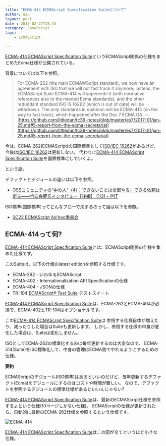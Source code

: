 ```yaml
---
title: "ECMA-414 ECMAScript Specification Suiteについて"
author: azu
layout: post
date : 2017-02-27T18:15
category: JavaScript
tags:
    - ECMAScript

---
```


[ECMA-414 ECMAScript Specification Suite](https://www.ecma-international.org/publications/standards/Ecma-414.htm "Standard ECMA-414")というECMAScript関係の仕様をまとめたEcma仕様が公開されている。

背景については以下を参照。

>  For ECMA-262 (the main ECMAWScript standard), we now have an agreement with ISO that we will not fast track it anymore; instead, the ECMAScript Suite ECMA-414 will supercede it (with normative references also to the needed Ecma standards), and the other redundant standard ISO IS 16262 (which is out of date) will be withdrawn. The only standards in common will be ECMA-414 (on the way to fast track), which happened after the Dec 7 ECMA GA. 
> -- [https://github.com/littledan/tc39-notes/blob/master/es7/2017-01/jan-25.md#5-report-from-the-ecma-secretariat](https://github.com/littledan/tc39-notes/blob/master/es7/2017-01/jan-25.md#5-report-from-the-ecma-secretariat)

今は、ECMA-262(ECMAScript)の国際標準として[ISO/IEC 16262](http://www.iso.org/iso/catalogue_detail.htm?csnumber=55755 "ISO/IEC 16262")があるけど、今後は[ISO/IEC 16262](http://www.iso.org/iso/catalogue_detail.htm?csnumber=55755 "ISO/IEC 16262")は更新しない。
代わりに[ECMA-414 ECMAScript Specification Suite](https://www.ecma-international.org/publications/standards/Ecma-414.htm "Standard ECMA-414")を国際標準にしていくよ。

という話。

デファクトとデジュールの違いは以下を参照。

- [OSSコミュニティの“中の人”（4）：できないことは全部やる。できる依頼は断る――竹迫良範氏インタビュー【後編】 (1/2) - ＠IT](http://www.atmarkit.co.jp/ait/articles/1210/23/news153.html "OSSコミュニティの“中の人”（4）：できないことは全部やる。できる依頼は断る――竹迫良範氏インタビュー【後編】 (1/2) - ＠IT")

ISO標準(国際標準)ってどんなフローで決まるのって話は以下を参照。

- [SC22 ECMAScript Ad hoc委員会](https://azu.github.io//slide/2016/jser5years/sc22-ecmascript-ahodc.html "SC22 ECMAScript Ad hoc委員会")

## ECMA-414って何?

[ECMA-414 ECMAScript Specification Suite](https://www.ecma-international.org/publications/standards/Ecma-414.htm "Standard ECMA-414")とは、ECMAScript関係の仕様を集めた仕様です。

このSuiteは、以下の仕様のlatest editionを参照する仕様です。

- ECMA-262 - いわゆるECMAScript
- ECMA-402 - Internationalization API Specificationの仕様
- ECMA-404 - JSONの仕様
- TR-104 [ECMAScript® Test Suite](https://www.ecma-international.org/publications/techreports/E-TR-104.htm "ECMAScript® Test Suite") テストスイート

[ECMA-414 ECMAScript Specification Suite](https://www.ecma-international.org/publications/standards/Ecma-414.htm "Standard ECMA-414")は、ECMA-262とECMA-404が必須で、ECMA-402とTR-104はオプショナルです。

この[ECMA-414 ECMAScript Specification Suite](https://www.ecma-international.org/publications/standards/Ecma-414.htm "Standard ECMA-414")は
参照する仕様自体が増えたり、減ったりした場合はSuiteも更新します。
しかし、参照する仕様の中身が変化した場合は、Suiteは変化しません。

ISOとしてECMA-262の標準化するのは毎年更新するのは大変なので、
ECMA-414(Suite)をISO標準化して、中身の管理はECMA側でやれるようにするための仕様。

**要約**

ECMAScriptのデジュール(ISO標準)はあるといいのだけど、毎年更新するデファクト(Ecma)をデジュールにするのはコストや時間が難しい。
なので、デファクトを参照するデジュールの標準仕様があるといいんじゃない?

[ECMA-414 ECMAScript Specification Suite](https://www.ecma-international.org/publications/standards/Ecma-414.htm "Standard ECMA-414")は、最新のECMAScript仕様を参照するよという仕様(10ページしかない仕様)。
ECMAScriptの仕様が更新されたら、自動的に最新のECMA-262仕様を参照するという仕様です。

![ECMA-414](https://efcl.info/wp-content/uploads/2017/02/27-1488187017.png)

[ECMA-414 ECMAScript Specification Suite](https://www.ecma-international.org/publications/standards/Ecma-414.htm "Standard ECMA-414")はこの図が全てというほど小さな仕様。
